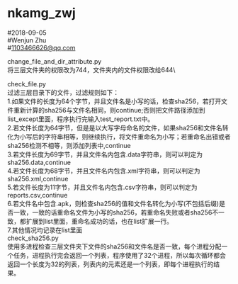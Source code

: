 # nkamg_zwj
#2018-09-05\
#Wenjun Zhu\
#1103466626@qq.com

change_file_and_dir_attribute.py\
将三层文件夹的权限改为744，文件夹内的文件权限改给644\

check_file.py\
过滤三层目录下的文件，过滤规则如下：\
1.如果文件的长度为64个字节，并且文件名是小写的话，检查sha256，若打开文件重新计算的sha256与文件名相同，则continue;否则把文件路径添加到list_except里面，程序执行完输入test_report.txt中。\
2.若文件长度为64字节，但是是以大写字母命名的文件，如果sha256和文件名转化为小写后的字符串相等，则继续执行，将文件重命名为小写；若重命名出错或者sha256检测不相等，则添加列表中,continue\
3.若文件长度为69字节，并且文件名内包含.data字符串，则可以判定为sha256.data,continue\
4.若文件长度为68字节，并且文件名内包含.xml字符串，则可以判定为sha256.xml,continue\
5.若文件长度为11字节，并且文件名内包含.csv字符串，则可以判定为reports.csv,continue\
6.若文件名中包含.apk，则检查sha256的值和文件名转化为小写(不包括后缀)是否一致，一致的话重命名文件为小写的sha256，若重命名失败或者sha256不一致，都扩展到list里面，重命名成功的话，也在list扩展一行。\
7.其他情况均记录在list里面\
check_sha256.py\
使用多进程检查三层文件夹下文件的sha256和文件名是否一致，每个进程分配一个任务，进程执行完会返回一个列表，程序使用了32个进程，所以每次循环都会返回一个长度为32的列表，列表内的元素还是一个列表，即每个进程执行的结果。



